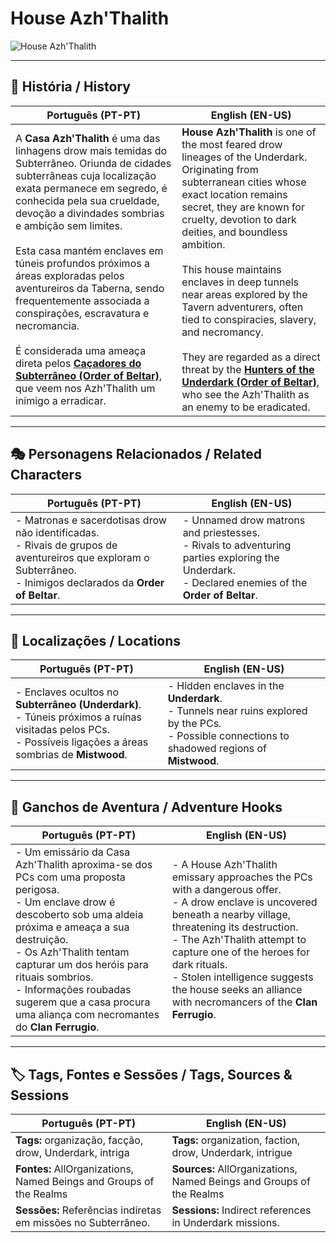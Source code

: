 # House Azh'Thalith

![House Azh'Thalith](assets/organization/org_blank.png)

---

## 📖 História / History

| **Português (PT-PT)** | **English (EN-US)** |
| --------------------- | ------------------- |
| A **Casa Azh'Thalith** é uma das linhagens drow mais temidas do Subterrâneo. Oriunda de cidades subterrâneas cuja localização exata permanece em segredo, é conhecida pela sua crueldade, devoção a divindades sombrias e ambição sem limites. <br><br> Esta casa mantém enclaves em túneis profundos próximos a áreas exploradas pelos aventureiros da Taberna, sendo frequentemente associada a conspirações, escravatura e necromancia. <br><br> É considerada uma ameaça direta pelos **[Caçadores do Subterrâneo (Order of Beltar)](order_of_beltar.md)**, que veem nos Azh'Thalith um inimigo a erradicar. | **House Azh'Thalith** is one of the most feared drow lineages of the Underdark. Originating from subterranean cities whose exact location remains secret, they are known for cruelty, devotion to dark deities, and boundless ambition. <br><br> This house maintains enclaves in deep tunnels near areas explored by the Tavern adventurers, often tied to conspiracies, slavery, and necromancy. <br><br> They are regarded as a direct threat by the **[Hunters of the Underdark (Order of Beltar)](order_of_beltar.md)**, who see the Azh'Thalith as an enemy to be eradicated. |

---

## 🎭 Personagens Relacionados / Related Characters

| **Português (PT-PT)** | **English (EN-US)** |
| --------------------- | ------------------- |
| - Matronas e sacerdotisas drow não identificadas.<br>- Rivais de grupos de aventureiros que exploram o Subterrâneo.<br>- Inimigos declarados da **Order of Beltar**. | - Unnamed drow matrons and priestesses.<br>- Rivals to adventuring parties exploring the Underdark.<br>- Declared enemies of the **Order of Beltar**. |

---

## 📍 Localizações / Locations

| **Português (PT-PT)** | **English (EN-US)** |
| --------------------- | ------------------- |
| - Enclaves ocultos no **Subterrâneo (Underdark)**.<br>- Túneis próximos a ruínas visitadas pelos PCs.<br>- Possíveis ligações a áreas sombrias de **Mistwood**. | - Hidden enclaves in the **Underdark**.<br>- Tunnels near ruins explored by the PCs.<br>- Possible connections to shadowed regions of **Mistwood**. |

---

## 🧩 Ganchos de Aventura / Adventure Hooks

| **Português (PT-PT)** | **English (EN-US)** |
| --------------------- | ------------------- |
| - Um emissário da Casa Azh'Thalith aproxima-se dos PCs com uma proposta perigosa.<br>- Um enclave drow é descoberto sob uma aldeia próxima e ameaça a sua destruição.<br>- Os Azh'Thalith tentam capturar um dos heróis para rituais sombrios.<br>- Informações roubadas sugerem que a casa procura uma aliança com necromantes do **Clan Ferrugio**. | - A House Azh'Thalith emissary approaches the PCs with a dangerous offer.<br>- A drow enclave is uncovered beneath a nearby village, threatening its destruction.<br>- The Azh'Thalith attempt to capture one of the heroes for dark rituals.<br>- Stolen intelligence suggests the house seeks an alliance with necromancers of the **Clan Ferrugio**. |

---
## 🏷️ Tags, Fontes e Sessões / Tags, Sources & Sessions

| **Português (PT-PT)** | **English (EN-US)** |
| --------------------- | ------------------- |
| **Tags:** organização, facção, drow, Underdark, intriga | **Tags:** organization, faction, drow, Underdark, intrigue |
| **Fontes:** AllOrganizations, Named Beings and Groups of the Realms | **Sources:** AllOrganizations, Named Beings and Groups of the Realms |
| **Sessões:** Referências indiretas em missões no Subterrâneo. | **Sessions:** Indirect references in Underdark missions. |
